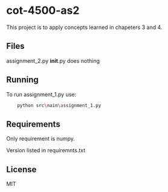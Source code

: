 # cot-4500-as2
 
This project is to apply concepts learned in chapeters 3 and 4.

## Files
assignment_2.py 
__init__.py does nothing

## Running
To run assignment_1.py use:
```bash
    python src\main\assignment_1.py
```

## Requirements
Only requirement is numpy.

Version listed in requiremnts.txt



## License
MIT
